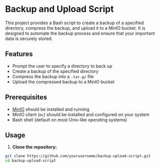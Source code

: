 # Backup and Upload Script

This project provides a Bash script to create a backup of a specified directory, compress the backup, and upload it to a MinIO bucket. It is designed to automate the backup process and ensure that your important data is securely stored.

## Features

- Prompt the user to specify a directory to back up
- Create a backup of the specified directory
- Compress the backup into a `.tar.gz` file
- Upload the compressed backup to a MinIO bucket

## Prerequisites

- [MinIO](https://min.io/) should be installed and running
- MinIO client (`mc`) should be installed and configured on your system
- Bash shell (default on most Unix-like operating systems)

## Usage

1. **Clone the repository:**
```bash
git clone https://github.com/yourusername/backup-upload-script.git
cd backup-upload-script
